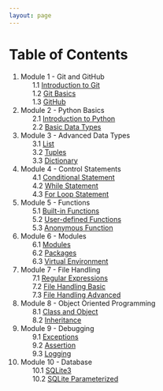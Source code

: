```yaml
---
layout: page
---
```


# Table of Contents

<ol>

<li>
    Module 1 - Git and GitHub
    <ul type='none'>
        <li> 1.1 <a href="../module/1/git"> Introduction to Git </a></li>
        <li> 1.2 <a href="../module/1/git-basics"> Git Basics </a></li>
        <li> 1.3 <a href="../module/1/github"> GitHub </a></li>
    </ul>
</li>

<li>
    Module 2 - Python Basics
    <ul type='none'>
        <li> 2.1 <a href="../module/2/python"> Introduction to Python </a></li>
        <li> 2.2 <a href="../module/2/basic-datatypes"> Basic Data Types </a></li>
    </ul>
</li>

<li>
    Module 3 - Advanced Data Types
    <ul type='none'>
        <li> 3.1 <a href="../module/3/list"> List </a></li>
        <li> 3.2 <a href="../module/3/tuples"> Tuples </a></li>
        <li> 3.3 <a href="../module/3/dictionary"> Dictionary </a></li>
    </ul>
</li>

<li>
    Module 4 - Control Statements
    <ul type='none'>
        <li> 4.1 <a href="../module/4/conditional-statement"> Conditional Statement </a></li>
        <li> 4.2 <a href="../module/4/while-statement"> While Statement </a></li>
        <li> 4.3 <a href="../module/4/for-loop-statement"> For Loop Statement </a></li>
    </ul>
</li>

<li>
    Module 5 - Functions
    <ul type='none'>
        <li> 5.1 <a href="../module/5/built-in-functions"> Built-in Functions </a></li>
        <li> 5.2 <a href="../module/5/user-defined-functions"> User-defined Functions </a></li>
        <li> 5.3 <a href="../module/5/anonymous-function"> Anonymous Function </a></li>
    </ul>
</li>

<li>
    Module 6 - Modules
    <ul type='none'>
        <li> 6.1 <a href="../module/6/modules"> Modules </a></li>
        <li> 6.2 <a href="../module/6/packages"> Packages </a></li>
        <li> 6.3 <a href="../module/6/virtual-environment"> Virtual Environment </a></li>
    </ul>
</li>

<li>
    Module 7 - File Handling
    <ul type='none'>
        <li> 7.1 <a href="../module/7/regular-expressions"> Regular Expressions </a></li>
        <li> 7.2 <a href="../module/7/file-handling-basic"> File Handling Basic </a></li>
        <li> 7.3 <a href="../module/7/file-handling-advanced"> File Handling Advanced </a></li>
    </ul>
</li>

<li>
    Module 8 - Object Oriented Programming
    <ul type='none'>
        <li> 8.1 <a href="../module/8/class-and-object"> Class and Object </a></li>
        <li> 8.2 <a href="../module/8/inheritance"> Inheritance </a></li>
    </ul>
</li>

<li>
    Module 9 - Debugging
    <ul type='none'>
        <li> 9.1 <a href="../module/9/exceptions"> Exceptions </a></li>
        <li> 9.2 <a href="../module/9/assertion"> Assertion </a></li>
        <li> 9.3 <a href="../module/9/logging"> Logging </a></li>
    </ul>
</li>


<li>
    Module 10 - Database
    <ul type='none'>
        <li> 10.1 <a href="../module/10/sqlite3"> SQLite3 </a></li>
        <li> 10.2 <a href="../module/10/sqlite3-parameterized"> SQLite Parameterized </a></li>
    </ul>
</li>